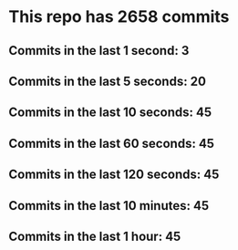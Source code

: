 # This repo has 2658 commits

## Commits in the last 1 second: 3
## Commits in the last 5 seconds: 20
## Commits in the last 10 seconds: 45
## Commits in the last 60 seconds: 45
## Commits in the last 120 seconds: 45
## Commits in the last 10 minutes: 45
## Commits in the last 1 hour: 45
